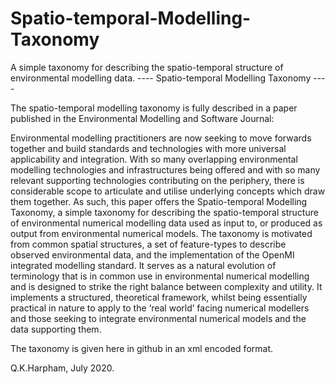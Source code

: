 # Spatio-temporal-Modelling-Taxonomy
A simple taxonomy for describing the spatio-temporal structure of environmental modelling data.
---- Spatio-temporal Modelling Taxonomy ----

The spatio-temporal modelling taxonomy is fully described in a paper published in the Environmental Modelling and Software Journal:

Environmental modelling practitioners are now seeking to move forwards together and build standards and technologies with more universal applicability and integration. With so many overlapping environmental modelling technologies and infrastructures being offered and with so many relevant supporting technologies contributing on the periphery, there is considerable scope to articulate and utilise underlying concepts which draw them together. As such, this paper offers the Spatio-temporal Modelling Taxonomy, a simple taxonomy for describing the spatio-temporal structure of environmental numerical modelling data used as input to, or produced as output from environmental numerical models. The taxonomy is motivated from common spatial structures, a set of feature-types to describe observed environmental data, and the implementation of the OpenMI integrated modelling standard. It serves as a natural evolution of terminology that is in common use in environmental numerical modelling and is designed to strike the right balance between complexity and utility. It implements a structured, theoretical framework, whilst being essentially practical in nature to apply to the ‘real world’ facing numerical modellers and those seeking to integrate environmental numerical models and the data supporting them.

The taxonomy is given here in github in an xml encoded format.

Q.K.Harpham, July 2020.
